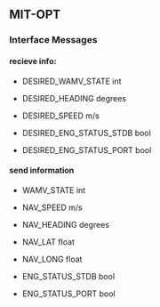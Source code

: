 ## MIT-OPT

### Interface Messages

#### recieve info: 

   * DESIRED_WAMV_STATE int  

   * DESIRED_HEADING degrees 

   * DESIRED_SPEED m/s

   * DESIRED_ENG_STATUS_STDB bool

   * DESIRED_ENG_STATUS_PORT bool  

   

#### send information 

   * WAMV_STATE int

   * NAV_SPEED  m/s 

   * NAV_HEADING degrees 

   * NAV_LAT float

   * NAV_LONG float

   * ENG_STATUS_STDB bool

   * ENG_STATUS_PORT bool
